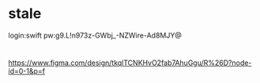 # stale
login:swift
pw:g9.L!n973z-GWbj_-NZWire-Ad8MJY@
#
https://www.figma.com/design/tkqlTCNKHvO2fab7AhuGgu/R%26D?node-id=0-1&p=f
